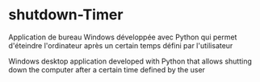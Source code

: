 # shutdown-Timer

Application de bureau Windows développée avec Python qui permet d'éteindre l'ordinateur après un certain temps défini par l'utilisateur

Windows desktop application developed with Python that allows shutting down the computer after a certain time defined by the user
